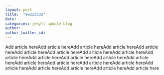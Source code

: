```yaml
---
layout: post
title:  "ew223332"
date:   
categories: jekyll update blog
author: 
author_twitter_id: 
---
```

<p>Add article hereAdd article hereAdd article hereAdd article hereAdd article hereAdd article hereAdd article hereAdd article hereAdd article hereAdd article hereAdd article hereAdd article hereAdd article hereAdd article hereAdd article hereAdd article hereAdd article hereAdd article hereAdd article hereAdd article hereAdd article hereAdd article hereAdd article here</p>
